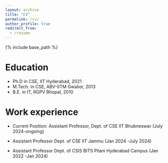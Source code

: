 ```yaml
---
layout: archive
title: "CV"
permalink: /cv/
author_profile: true
redirect_from:
  - /resume
---
```


{% include base_path %}

Education
======
* Ph.D in CSE, IIT Hyderabad, 2021 
* M.Tech. in CSE, ABV-IITM Gwalior, 2013
* B.E. in IT, RGPV Bhopal, 2010

Work experience
======
*  Current Position: Assistant Professor, Dept. of CSE IIT Bhubneswar (July 2024-ongoing)


* Assistant Professor Dept. of CSE IIT Jammu (Jan 2024 -July 2024)
 

* Assistant Professor Dept. of CSIS BITS Pilani Hyderabad Campus (Jan 2022 -Jan 2024)
  <!--
  * GitHub University
  * Duties included: Tagging issues
  * Supervisor: Professor Git
  
<!--Skills
======
* Skill 1
* Skill 2
  * Sub-skill 2.1
  * Sub-skill 2.2
  * Sub-skill 2.3
* Skill 3

Publications
======
  <ul>{% for post in site.publications reversed %}
    {% include archive-single-cv.html %}
  {% endfor %}</ul>
  
Talks
======
  <ul>{% for post in site.talks reversed %}
    {% include archive-single-talk-cv.html  %}
  {% endfor %}</ul>
  
Teaching
======
  <ul>{% for post in site.teaching reversed %}
    {% include archive-single-cv.html %}
  {% endfor %}</ul>
  
Service and leadership
======
* Currently signed in to 43 different slack teams
